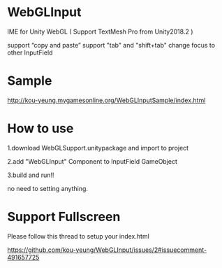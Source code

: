 # WebGLInput

IME for Unity WebGL ( Support TextMesh Pro from Unity2018.2 )

support “copy and paste”
support "tab" and "shift+tab" change focus to other InputField

# Sample
http://kou-yeung.mygamesonline.org/WebGLInputSample/index.html

# How to use
1.download WebGLSupport.unitypackage and import to project

2.add "WebGLInput" Component to InputField GameObject

3.build and run!!

no need to setting anything.

# Support Fullscreen
Please follow this thread to setup your index.html

https://github.com/kou-yeung/WebGLInput/issues/2#issuecomment-491657725
